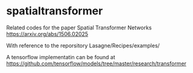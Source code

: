 # spatialtransformer
Related codes for the paper Spatial Transformer Networks https://arxiv.org/abs/1506.02025

With reference to the reporsitory Lasagne/Recipes/examples/

A tensorflow implementatin can be found at https://github.com/tensorflow/models/tree/master/research/transformer


